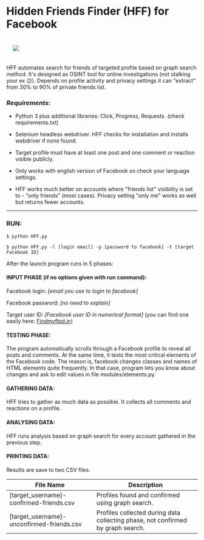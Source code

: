 # Hidden Friends Finder (HFF) for Facebook<pre>    ![](http://i66.tinypic.com/15zgv4.png) </pre>

HFF automates search for friends of targeted profile based on graph search method. It's designed as OSINT tool for online investigations (not stalking your ex :wink:). Depends on profile activity and privacy settings it can "extract" from 30% to 90% of private friends list.

### _Requirements_:
- Python 3 plus additional libraries: Click, Progress, Requests. (check requirements.txt) 

- Selenium headless webdriver. HFF checks for installation and installs webdriver if none found.

- Target profile must have at least one post and one comment or reaction visible publicly.

- Only works with english version of Facebook so check your language settings.

- HFF works much better on accounts where "friends list" visibility is set to - "only friends" (most cases). Privacy setting "only me" works as well but returns fewer accounts. 

_____
### RUN:
`$ python HFF.py`

`$ python HFF.py -l [login email] -p [password to facebook] -t [target Facebook ID]`

After the launch program runs in 5 phases:


#### INPUT PHASE (if no options given with run command):
Facebook login: *[email you use to login to facebook]*

Facebook password: *[no need to explain]*

Target user ID: *[Facebook user ID in numerical format]*  (you can find one easily here: [Findmyfbid.in](https://findmyfbid.in/)) 


#### TESTING PHASE:
The program automatically scrolls through a Facebook profile to reveal all posts and comments. 
At the same time, it tests the most critical elements of the Facebook code. The reason is, facebook changes classes and names of HTML elements quite frequently. In that case, program lets you know about changes and ask to edit values in file modules/elements.py.


#### GATHERING DATA:
HFF tries to gather as much data as possible. It collects all comments and reactions on a profile.


#### ANALYSING DATA:
HFF runs analysis based on graph search for every account gathered in the previous step. 


#### PRINTING DATA:
Results are save to two CSV files.

File Name  | Description
------------- | -------------
[target_username]-confirmed-friends.csv  | Profiles found and confirmed using graph search.
[target_username]-unconfirmed-friends.csv  | Profiles collected during data collecting phase, not confirmed by graph search.
